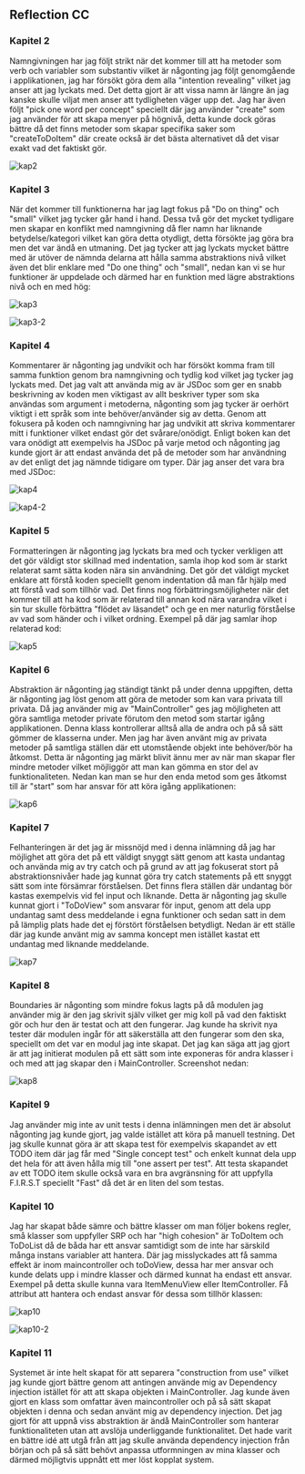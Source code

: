 ## Reflection CC

### Kapitel 2

Namngivningen har jag följt strikt när det kommer till att ha metoder som verb och variabler som substantiv vilket är någonting jag följt genomgående i applikationen, jag har försökt göra dem alla "intention revealing" vilket jag anser att jag lyckats med. Det detta gjort är att vissa namn är längre än jag kanske skulle viljat men anser att tydligheten väger upp det. Jag har även följt "pick one word per concept" speciellt där jag använder "create" som jag använder för att skapa menyer på högnivå, detta kunde dock göras bättre då det finns metoder som skapar specifika saker som "createToDoItem" där create också är det bästa alternativet då det visar exakt vad det faktiskt gör.

![kap2](./assets/kap2.png)


### Kapitel 3

När det kommer till funktionerna har jag lagt fokus på "Do on thing" och "small" vilket jag tycker går hand i hand. Dessa två gör det mycket tydligare men skapar en konflikt med namngivning då fler namn har liknande betydelse/kategori vilket kan göra detta otydligt, detta försökte jag göra bra men det var ändå en utmaning. Det jag tycker att jag lyckats mycket bättre med är utöver de nämnda delarna att hålla samma abstraktions nivå vilket även det blir enklare med "Do one thing" och "small", nedan kan vi se hur funktioner är uppdelade och därmed har en funktion med lägre abstraktions nivå och en med hög:

![kap3](./assets/kap3.png)

![kap3-2](./assets/kap3-2.png)

### Kapitel 4

Kommentarer är någonting jag undvikit och har försökt komma fram till samma funktion genom bra namngivning och tydlig kod vilket jag tycker jag lyckats med. Det jag valt att använda mig av är JSDoc som ger en snabb beskrivning av koden men viktigast av allt beskriver typer som ska användas som argument i metoderna, någonting som jag tycker är oerhört viktigt i ett språk som inte behöver/använder sig av detta. Genom att fokusera på koden och namngivning har jag undvikit att skriva kommentarer mitt i funktioner vilket endast gör det svårare/onödigt. Enligt boken kan det vara onödigt att exempelvis ha JSDoc på varje metod och någonting jag kunde gjort är att endast använda det på de metoder som har användning av det enligt det jag nämnde tidigare om typer.
Där jag anser det vara bra med JSDoc:

![kap4](./assets/kap4.png)

![kap4-2](./assets/kap4-2.png)

### Kapitel 5

Formatteringen är någonting jag lyckats bra med och tycker verkligen att det gör väldigt stor skillnad med indentation, samla ihop kod som är starkt relaterat samt sätta koden nära sin användning. Det gör det väldigt mycket enklare att förstå koden speciellt genom indentation då man får hjälp med att förstå vad som tillhör vad. Det finns nog förbättringsmöjligheter när det kommer till att ha kod som är relaterad till annan kod nära varandra vilket i sin tur skulle förbättra "flödet av läsandet" och ge en mer naturlig förståelse av vad som händer och i vilket ordning. Exempel på där jag samlar ihop relaterad kod:

![kap5](./assets/kap5.png)

### Kapitel 6

Abstraktion är någonting jag ständigt tänkt på under denna uppgiften, detta är någonting jag löst genom att göra de metoder som kan vara privata till privata. Då jag använder mig av "MainController" ges jag möjligheten att göra samtliga metoder private förutom den metod som startar igång applikationen. Denna klass kontrollerar alltså alla de andra och på så sätt gömmer de klasserna under. Men jag har även använt mig av privata metoder på samtliga ställen där ett utomstående objekt inte behöver/bör ha åtkomst. Detta är någonting jag märkt blivit ännu mer av när man skapar fler mindre metoder vilket möjliggör att man kan gömma en stor del av funktionaliteten. Nedan kan man se hur den enda metod som ges åtkomst till är "start" som har ansvar för att köra igång applikationen:

![kap6](./assets/kap6.png)

### Kapitel 7

Felhanteringen är det jag är missnöjd med i denna inlämning då jag har möjlighet att göra det på ett väldigt snyggt sätt genom att kasta undantag och använda mig av try catch och på grund av att jag fokuserat stort på abstraktionsnivåer hade jag kunnat göra try catch statements på ett snyggt sätt som inte försämrar förståelsen. Det finns flera ställen där undantag bör kastas exempelvis vid fel input och liknande. Detta är någonting jag skulle kunnat gjort i "ToDoView" som ansvarar för input, genom att dela upp undantag samt dess meddelande i egna funktioner och sedan satt in dem på lämplig plats hade det ej förstört förståelsen betydligt. Nedan är ett ställe där jag kunde använt mig av samma koncept men istället kastat ett undantag med liknande meddelande.

![kap7](./assets/kap7.png)

### Kapitel 8

Boundaries är någonting som mindre fokus lagts på då modulen jag använder mig är den jag skrivit själv vilket ger mig koll på vad den faktiskt gör och hur den är testat och att den fungerar. Jag kunde ha skrivit nya tester där modulen ingår för att säkerställa att den fungerar som den ska, speciellt om det var en modul jag inte skapat. Det jag kan säga att jag gjort är att jag initierat modulen på ett sätt som inte exponeras för andra klasser i och med att jag skapar den i MainController. Screenshot nedan:

![kap8](./assets/kap8.png)

### Kapitel 9

Jag använder mig inte av unit tests i denna inlämningen men det är absolut någonting jag kunde gjort, jag valde istället att köra på manuell testning. Det jag skulle kunnat göra är att skapa test för exempelvis skapandet av ett TODO item där jag får med "Single concept test" och enkelt kunnat dela upp det hela för att även hålla mig till "one assert per test". Att testa skapandet av ett TODO item skulle också vara en bra avgränsning för att uppfylla F.I.R.S.T speciellt "Fast" då det är en liten del som testas.

### Kapitel 10

Jag har skapat både sämre och bättre klasser om man följer bokens regler, små klasser som uppfyller SRP och har "high cohesion" är ToDoItem och ToDoList då de båda har ett ansvar samtidigt som de inte har särskild många instans variabler att hantera. Där jag misslyckades att få samma effekt är inom maincontroller och toDoView, dessa har mer ansvar och kunde delats upp i mindre klasser och därmed kunnat ha endast ett ansvar. Exempel på detta skulle kunna vara ItemMenuView eller ItemController. Få attribut att hantera och endast ansvar för dessa som tillhör klassen:

![kap10](./assets/kap5.png)

![kap10-2](./assets/kap5.png)

### Kapitel 11

Systemet är inte helt skapat för att separera "construction from use" vilket jag kunde gjort bättre genom att antingen använde mig av Dependency injection istället för att att skapa objekten i MainController. Jag kunde även gjort en klass som omfattar även maincontroller och på så sätt skapat objekten i denna och sedan använt mig av dependency injection. Det jag gjort för att uppnå viss abstraktion är ändå MainController som hanterar funktionaliteten utan att avslöja underliggande funktionalitet. Det hade varit en bättre idé att utgå från att jag skulle använda dependency injection från början och på så sätt behövt anpassa utformningen av mina klasser och därmed möjligtvis uppnått ett mer löst kopplat system.
